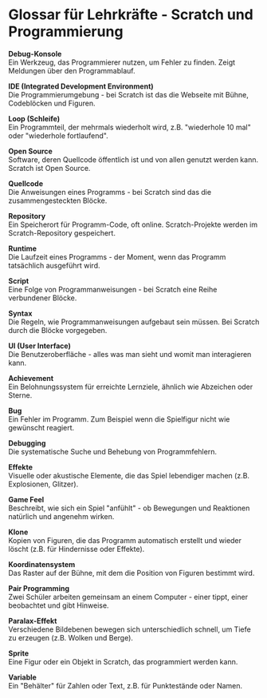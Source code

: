 # Glossar für Lehrkräfte - Scratch und Programmierung

**Debug-Konsole**  
Ein Werkzeug, das Programmierer nutzen, um Fehler zu finden. Zeigt Meldungen über den Programmablauf.

**IDE (Integrated Development Environment)**  
Die Programmierumgebung - bei Scratch ist das die Webseite mit Bühne, Codeblöcken und Figuren.

**Loop (Schleife)**  
Ein Programmteil, der mehrmals wiederholt wird, z.B. "wiederhole 10 mal" oder "wiederhole fortlaufend".

**Open Source**  
Software, deren Quellcode öffentlich ist und von allen genutzt werden kann. Scratch ist Open Source.

**Quellcode**  
Die Anweisungen eines Programms - bei Scratch sind das die zusammengesteckten Blöcke.

**Repository**  
Ein Speicherort für Programm-Code, oft online. Scratch-Projekte werden im Scratch-Repository gespeichert.

**Runtime**  
Die Laufzeit eines Programms - der Moment, wenn das Programm tatsächlich ausgeführt wird.

**Script**  
Eine Folge von Programmanweisungen - bei Scratch eine Reihe verbundener Blöcke.

**Syntax**  
Die Regeln, wie Programmanweisungen aufgebaut sein müssen. Bei Scratch durch die Blöcke vorgegeben.

**UI (User Interface)**  
Die Benutzeroberfläche - alles was man sieht und womit man interagieren kann.

**Achievement**  
Ein Belohnungssystem für erreichte Lernziele, ähnlich wie Abzeichen oder Sterne.

**Bug**  
Ein Fehler im Programm. Zum Beispiel wenn die Spielfigur nicht wie gewünscht reagiert.

**Debugging**  
Die systematische Suche und Behebung von Programmfehlern.

**Effekte**  
Visuelle oder akustische Elemente, die das Spiel lebendiger machen (z.B. Explosionen, Glitzer).

**Game Feel**  
Beschreibt, wie sich ein Spiel "anfühlt" - ob Bewegungen und Reaktionen natürlich und angenehm wirken.

**Klone**  
Kopien von Figuren, die das Programm automatisch erstellt und wieder löscht (z.B. für Hindernisse oder Effekte).

**Koordinatensystem**  
Das Raster auf der Bühne, mit dem die Position von Figuren bestimmt wird.

**Pair Programming**  
Zwei Schüler arbeiten gemeinsam an einem Computer - einer tippt, einer beobachtet und gibt Hinweise.

**Paralax-Effekt**  
Verschiedene Bildebenen bewegen sich unterschiedlich schnell, um Tiefe zu erzeugen (z.B. Wolken und Berge).

**Sprite**  
Eine Figur oder ein Objekt in Scratch, das programmiert werden kann.

**Variable**  
Ein "Behälter" für Zahlen oder Text, z.B. für Punktestände oder Namen.
